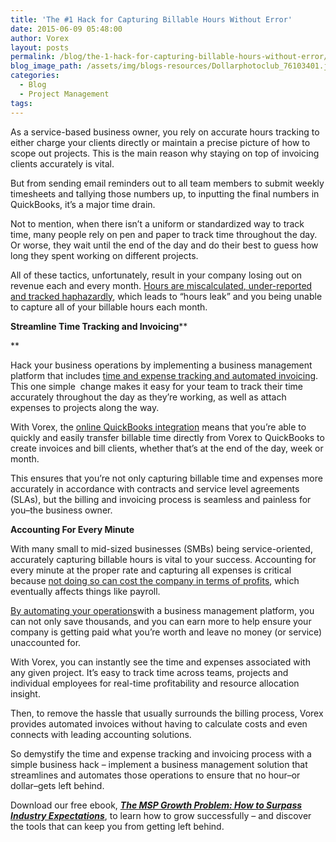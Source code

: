 ```yaml
---
title: 'The #1 Hack for Capturing Billable Hours Without Error'
date: 2015-06-09 05:48:00
author: Vorex
layout: posts
permalink: /blog/the-1-hack-for-capturing-billable-hours-without-error/
blog_image_path: /assets/img/blogs-resources/Dollarphotoclub_76103401.jpg
categories:
  - Blog
  - Project Management
tags:  
---
```



As a service-based business owner, you rely on accurate hours tracking to either charge your clients directly or maintain a precise picture of how to scope out projects. This is the main reason why staying on top of invoicing clients accurately is vital.

But from sending email reminders out to all team members to submit weekly timesheets and tallying those numbers up, to inputting the final numbers in QuickBooks, it’s a major time drain.

Not to mention, when there isn’t a uniform or standardized way to track time, many people rely on pen and paper to track time throughout the day. Or worse, they wait until the end of the day and do their best to guess how long they spent working on different projects.

All of these tactics, unfortunately, result in your company losing out on revenue each and every month. [Hours are miscalculated, under-reported and tracked haphazardly](https://hbr.org/2015/01/workers-are-bad-at-filling-out-timesheets-and-it-costs-billions-a-day), which leads to “hours leak” and you being unable to capture all of your billable hours each month.

**Streamline Time Tracking and Invoicing**\*\*

\*\*

Hack your business operations by implementing a business management platform that includes [time and expense tracking and automated invoicing](http://www.vorex.com/product/). This one simple  change makes it easy for your team to track their time accurately throughout the day as they’re working, as well as attach expenses to projects along the way.

With Vorex, the [online QuickBooks integration](http://www.vorex.com/media/new-vorex-winter-2015-release-simplifies-online-project-management-for-smbs-and-professional-services-organizations/) means that you’re able to quickly and easily transfer billable time directly from Vorex to QuickBooks to create invoices and bill clients, whether that’s at the end of the day, week or month.

This ensures that you’re not only capturing billable time and expenses more accurately in accordance with contracts and service level agreements (SLAs), but the billing and invoicing process is seamless and painless for you–the business owner.

**Accounting For Every Minute**

With many small to mid-sized businesses (SMBs) being service-oriented, accurately capturing billable hours is vital to your success. Accounting for every minute at the proper rate and capturing all expenses is critical because [not doing so can cost the company in terms of profits](http://blog.hourstimetracking.com/you-could-be-wasting-50000-a-year-by-not-tracking-your-time/), which eventually affects things like payroll.

[By automating your operations](http://www.entrepreneur.com/article/237895)with a business management platform, you can not only save thousands, and you can earn more to help ensure your company is getting paid what you’re worth and leave no money (or service) unaccounted for.

With Vorex, you can instantly see the time and expenses associated with any given project. It’s easy to track time across teams, projects and individual employees for real-time profitability and resource allocation insight.

Then, to remove the hassle that usually surrounds the billing process, Vorex provides automated invoices without having to calculate costs and even connects with leading accounting solutions.

So demystify the time and expense tracking and invoicing process with a simple business hack – implement a business management solution that streamlines and automates those operations to ensure that no hour–or dollar–gets left behind.

Download our free ebook, **[*The MSP Growth Problem: How to Surpass Industry Expectations*](http://vorex.hs-sites.com/the-msp-growth-problem-how-to-surpass-industry-expectations)**, to learn how to grow successfully – and discover the tools that can keep you from getting left behind.
